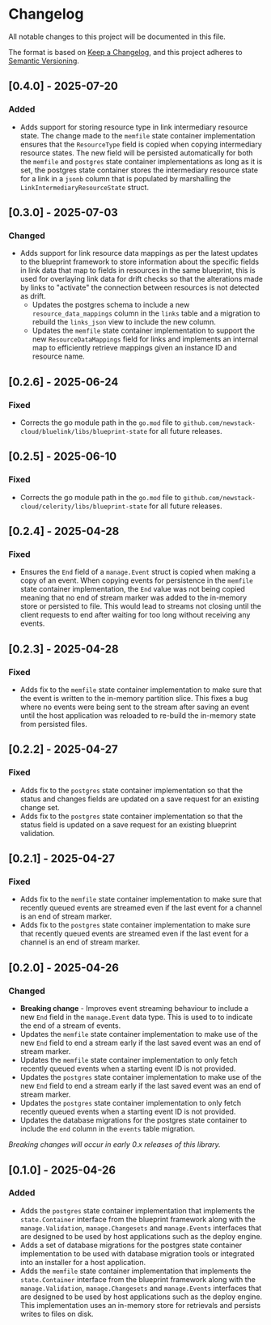 # Changelog

All notable changes to this project will be documented in this file.

The format is based on [Keep a Changelog](https://keepachangelog.com/en/1.0.0/),
and this project adheres to [Semantic Versioning](https://semver.org/spec/v2.0.0.html).

## [0.4.0] - 2025-07-20

### Added

- Adds support for storing resource type in link intermediary resource state. The change made to the `memfile` state container implementation ensures that the `ResourceType` field is copied when copying intermediary resource states. The new field will be persisted automatically for both the `memfile` and `postgres` state container implementations as long as it is set, the postgres state container stores the intermediary resource state for a link in a `jsonb` column that is populated by marshalling the `LinkIntermediaryResourceState` struct.

## [0.3.0] - 2025-07-03

### Changed

- Adds support for link resource data mappings as per the latest updates to the blueprint framework to store information about the specific fields in link data that map to fields in resources in the same blueprint, this is used for overlaying link data for drift checks so that the alterations made by links to "activate" the connection between resources is not detected as drift.
    - Updates the postgres schema to include a new `resource_data_mappings` column in the `links` table and a migration to rebuild the `links_json` view to include the new column.
    - Updates the `memfile` state container implementation to support the new `ResourceDataMappings` field for links and implements an internal map to efficiently retrieve mappings given an instance ID and resource name.

## [0.2.6] - 2025-06-24

### Fixed

- Corrects the go module path in the `go.mod` file to `github.com/newstack-cloud/bluelink/libs/blueprint-state` for all future releases.

## [0.2.5] - 2025-06-10

### Fixed

- Corrects the go module path in the `go.mod` file to `github.com/newstack-cloud/celerity/libs/blueprint-state` for all future releases.

## [0.2.4] - 2025-04-28

### Fixed

- Ensures the `End` field of a `manage.Event` struct is copied when making a copy of an event. When copying events for persistence in the `memfile` state container implementation, the `End` value was not being copied meaning that no end of stream marker was added to the in-memory store or persisted to file. This would lead to streams not closing until the client requests to end after waiting for too long without receiving any events.

## [0.2.3] - 2025-04-28

### Fixed

- Adds fix to the `memfile` state container implementation to make sure that the event is written to the in-memory partition slice. This fixes a bug where no events were being sent to the stream after saving an event until the host application was reloaded to re-build the in-memory state from persisted files.

## [0.2.2] - 2025-04-27

### Fixed

- Adds fix to the `postgres` state container implementation so that the status and changes fields are updated on a save request for an existing change set.
- Adds fix to the `postgres` state container implementation so that the status field is updated on a save request for an existing blueprint validation.

## [0.2.1] - 2025-04-27

### Fixed

- Adds fix to the `memfile` state container implementation to make sure that recently queued events are streamed even if the last event for a channel is an end of stream marker.
- Adds fix to the `postgres` state container implementation to make sure that recently queued events are streamed even if the last event for a channel is an end of stream marker.

## [0.2.0] - 2025-04-26

### Changed

- **Breaking change** - Improves event streaming behaviour to include a new `End` field in the `manage.Event` data type. This is used to to indicate the end of a stream of events.
- Updates the `memfile` state container implementation to make use of the new `End` field to end a stream early if the last saved event was an end of stream marker.
- Updates the `memfile` state container implementation to only fetch recently queued events when a starting event ID is not provided.
- Updates the `postgres` state container implementation to make use of the new `End` field to end a stream early if the last saved event was an end of stream marker.
- Updates the `postgres` state container implementation to only fetch recently queued events when a starting event ID is not provided.
- Updates the database migrations for the postgres state container to include the `end` column in the `events` table migration.

_Breaking changes will occur in early 0.x releases of this library._

## [0.1.0] - 2025-04-26

### Added

- Adds the `postgres` state container implementation that implements the `state.Container` interface from the blueprint framework along with the `manage.Validation`, `manage.Changesets` and `manage.Events` interfaces that are designed to be used by host applications such as the deploy engine.
- Adds a set of database migrations for the postgres state container implementation to be used with database migration tools or integrated into an installer for a host application.
- Adds the `memfile` state container implementation that implements the `state.Container` interface from the blueprint framework along with the `manage.Validation`, `manage.Changesets` and `manage.Events` interfaces that are designed to be used by host applications such as the deploy engine. This implementation uses an in-memory store for retrievals and persists writes to files on disk.
